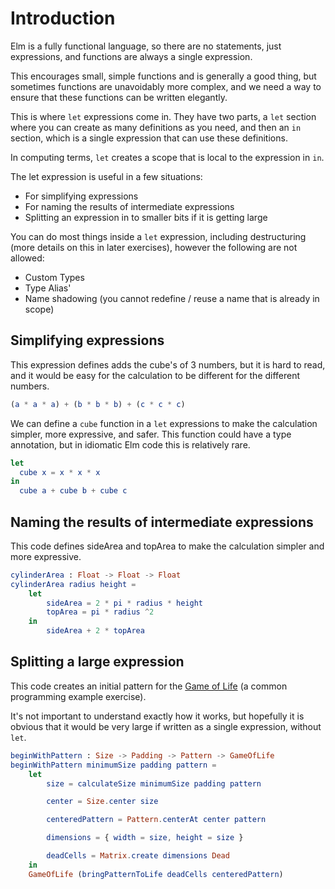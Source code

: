 # Introduction

Elm is a fully functional language, so there are no statements, just expressions, and functions are always a single expression.

This encourages small, simple functions and is generally a good thing, but sometimes functions are unavoidably more complex, and we need a way to ensure that these functions can be written elegantly.

This is where `let` expressions come in. They have two parts, a `let` section where you can create as many definitions as you need, and then an `in` section, which is a single expression that can use these definitions.

In computing terms, `let` creates a scope that is local to the expression in `in`.

The let expression is useful in a few situations:

- For simplifying expressions
- For naming the results of intermediate expressions
- Splitting an expression in to smaller bits if it is getting large

You can do most things inside a `let` expression, including destructuring (more details on this in later exercises), however the following are not allowed:

- Custom Types
- Type Alias'
- Name shadowing (you cannot redefine / reuse a name that is already in scope)

## Simplifying expressions

This expression defines adds the cube's of 3 numbers, but it is hard to read, and it would be easy for the calculation to be different for the different numbers.

```elm
(a * a * a) + (b * b * b) + (c * c * c)
```

We can define a `cube` function in a `let` expressions to make the calculation simpler, more expressive, and safer. This function could have a type annotation, but in idiomatic Elm code this is relatively rare.

```elm
let
  cube x = x * x * x
in
  cube a + cube b + cube c
```

## Naming the results of intermediate expressions

This code defines sideArea and topArea to make the calculation simpler and more expressive.

```elm
cylinderArea : Float -> Float -> Float
cylinderArea radius height =
    let
        sideArea = 2 * pi * radius * height
        topArea = pi * radius ^2
    in
        sideArea + 2 * topArea
```

## Splitting a large expression

This code creates an initial pattern for the [Game of Life](https://playgameoflife.com/) (a common programming example exercise).

It's not important to understand exactly how it works, but hopefully it is obvious that it would be very large if written as a single expression, without `let`.

```elm
beginWithPattern : Size -> Padding -> Pattern -> GameOfLife
beginWithPattern minimumSize padding pattern =
    let
        size = calculateSize minimumSize padding pattern

        center = Size.center size

        centeredPattern = Pattern.centerAt center pattern

        dimensions = { width = size, height = size }

        deadCells = Matrix.create dimensions Dead
    in
    GameOfLife (bringPatternToLife deadCells centeredPattern)
```
